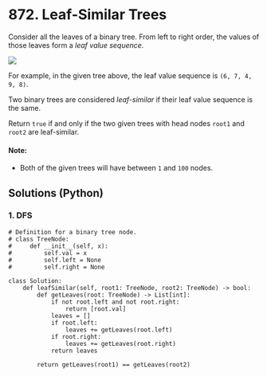 # 872. Leaf-Similar Trees
Consider all the leaves of a binary tree.  From left to right order, the values of those leaves form a *leaf value sequence*.

![](https://s3-lc-upload.s3.amazonaws.com/uploads/2018/07/16/tree.png)

For example, in the given tree above, the leaf value sequence is <code>(6, 7, 4, 9, 8)</code>.

Two binary trees are considered *leaf-similar* if their leaf value sequence is the same.

Return <code>true</code> if and only if the two given trees with head nodes <code>root1</code> and <code>root2</code> are leaf-similar.

#### Note:
* Both of the given trees will have between <code>1</code> and <code>100</code> nodes.

## Solutions (Python)

### 1. DFS
```Python3
# Definition for a binary tree node.
# class TreeNode:
#     def __init__(self, x):
#         self.val = x
#         self.left = None
#         self.right = None

class Solution:
    def leafSimilar(self, root1: TreeNode, root2: TreeNode) -> bool:
        def getLeaves(root: TreeNode) -> List[int]:
            if not root.left and not root.right:
                return [root.val]
            leaves = []
            if root.left:
                leaves += getLeaves(root.left)
            if root.right:
                leaves += getLeaves(root.right)
            return leaves

        return getLeaves(root1) == getLeaves(root2)
```
